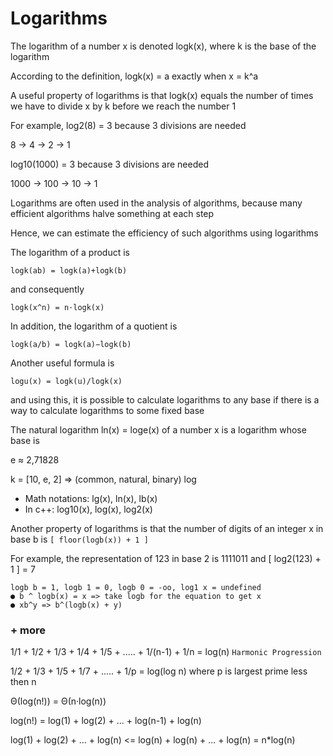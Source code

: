 # Logarithms

The logarithm of a number x is denoted logk(x), where k is the base of the logarithm

According to the definition, logk(x) = a exactly when x = k^a 

A useful property of logarithms is that logk(x) equals the number of times we have to divide x by k before we reach the number 1

For example, log2(8) = 3 because 3 divisions are needed

8 → 4 → 2 → 1

log10(1000) = 3 because 3 divisions are needed

1000 → 100 → 10 → 1

Logarithms are often used in the analysis of algorithms, because many efficient algorithms halve something at each step

Hence, we can estimate the efficiency of such algorithms using logarithms

The logarithm of a product is 
```
logk(ab) = logk(a)+logk(b)
```
and consequently
```
logk(x^n) = n·logk(x)
```                                  
In addition, the logarithm of a quotient is
```
logk(a/b) = logk(a)−logk(b)
```
Another useful formula is
```
logu(x) = logk(u)/logk(x)
``` 
and using this, it is possible to calculate logarithms to any base if there is a way
to calculate logarithms to some fixed base

The natural logarithm ln(x) = loge(x) of a number x is a logarithm whose base is

e ≈ 2,71828

k = [10, e, 2] => (common, natural, binary) log
- Math notations: lg(x), ln(x), lb(x)
- In c++: log10(x), log(x), log2(x)


Another property of logarithms is that the number of digits of an integer x in base b is `[ floor(logb(x)) + 1 ]`

For example, the representation of 123 in base 2 is 1111011 and [ log2(123) + 1 ] = 7
```
logb b = 1, logb 1 = 0, logb 0 = -oo, log1 x = undefined
● b ^ logb(x) = x => take logb for the equation to get x
● xb^y => b^(logb(x) + y)
```

### + more 

1/1 + 1/2 + 1/3 + 1/4 + 1/5 + ..... + 1/(n-1) + 1/n = log(n)  ```Harmonic Progression```

1/2 + 1/3 + 1/5 + 1/7 + ..... + 1/p = log(log n) where p is largest prime less then n

Θ(log(n!)) = Θ(n·log(n))

log(n!) = log(1) + log(2) + ... + log(n-1) + log(n)

log(1) + log(2) + ... + log(n) <= log(n) + log(n) + ... + log(n) = n*log(n)
